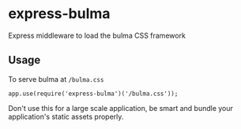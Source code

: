# express-bulma

Express middleware to load the bulma CSS framework

## Usage

To serve bulma at `/bulma.css`

    app.use(require('express-bulma')('/bulma.css'));

Don't use this for a large scale application, be smart and bundle 
your application's static assets properly.
